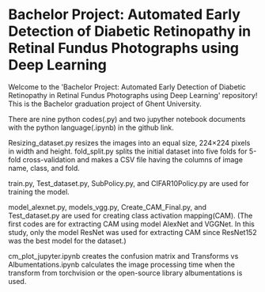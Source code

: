 # Bachelor Project: Automated Early Detection of Diabetic Retinopathy in Retinal Fundus Photographs using Deep Learning
Welcome to the 'Bachelor Project: Automated Early Detection of Diabetic Retinopathy in Retinal Fundus Photographs using Deep Learning' repository!
This is the Bachelor graduation project of Ghent University.

There are nine python codes(.py) and two jupyther notebook documents with the python language(.ipynb) in the github link.

Resizing_dataset.py resizes the images into an equal size, 224×224 pixels in width and height.
fold_split.py splits the initial dataset into five folds for 5-fold cross-validation and makes a CSV file having the columns of image name, class, and fold.

train.py, Test_dataset.py, SubPolicy.py, and CIFAR10Policy.py are used for training the model.

model_alexnet.py, models_vgg.py, Create_CAM_Final.py, and Test_dataset.py are used for creating class activation mapping(CAM). (The first codes are for extracting CAM using model AlexNet and VGGNet. In this study, only the model ResNet was used for extracting CAM since ResNet152 was the best model for the dataset.)

cm_plot_jupyter.ipynb creates the confusion matrix and Transforms vs Albumentations.ipynb calculates the image processing time when the transform from torchvision or the open-source library albumentations is used.
